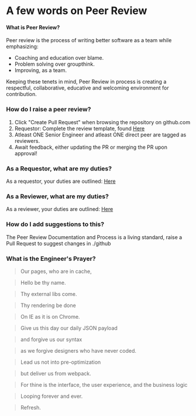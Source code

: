 # A few words on Peer Review

#### What is Peer Review?
Peer review is the process of writing better software as a team while emphasizing: 
- Coaching and education over blame. 
- Problem solving over groupthink.
- Improving, as a team.  

Keeping these tenets in mind, Peer Review in process is creating a respectful, collaborative, educative and welcoming environment for contribution. 
### How do I raise a peer review?
1. Click "Create Pull Request" when browsing the repository on github.com
2. Requestor: Complete the review template, found [Here](PULL_REQUEST_TEMPLATE.md)
3. Atleast ONE Senior Engineer and atleast ONE direct peer are tagged as reviewers.
4. Await feedback, either updating the PR or merging the PR upon approval!

### As a Requestor, what are my duties? 
As a requestor, your duties are outlined: [Here](PULL_REQUESTOR_GUIDELINES.md)

### As a Reviewer, what are my duties? 
As a reviewer, your duties are outlined: [Here](PULL_REVIEWER_GUIDELINES.md)

### How do I add suggestions to this? 
The Peer Review Documentation and Process is a living standard, raise a Pull Request to suggest changes in ./github  

### What is the Engineer's Prayer?
> Our pages, who are in cache,

> Hello be thy name.

> Thy external libs come.

> Thy rendering be done

> On IE as it is on Chrome.

> Give us this day our daily JSON payload

> and forgive us our syntax

> as we forgive designers who have never coded.

> Lead us not into pre-optimization

> but deliver us from webpack.

> For thine is the interface, the user experience, and the business logic

> Looping forever and ever.

> Refresh.





 

